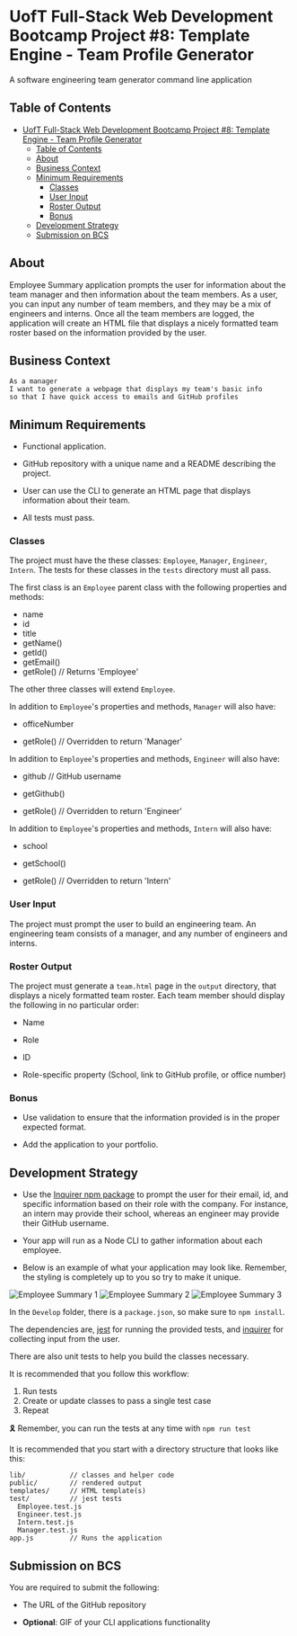 # UofT Full-Stack Web Development Bootcamp Project #8: Template Engine - Team Profile Generator

A software engineering team generator command line application

## Table of Contents

- [UofT Full-Stack Web Development Bootcamp Project #8: Template Engine - Team Profile Generator](#uoft-full-stack-web-development-bootcamp-project-8-template-engine---team-profile-generator)
  - [Table of Contents](#table-of-contents)
  - [About](#about)
  - [Business Context](#business-context)
  - [Minimum Requirements](#minimum-requirements)
    - [Classes](#classes)
    - [User Input](#user-input)
    - [Roster Output](#roster-output)
    - [Bonus](#bonus)
  - [Development Strategy](#development-strategy)
  - [Submission on BCS](#submission-on-bcs)

## About

Employee Summary application prompts the user for information about the team manager and then information about the team members. As a user, you can input any number of team members, and they may be a mix of engineers and interns. Once all the team members are logged, the application will create an HTML file that displays a nicely formatted team roster based on the information provided by the user.

## Business Context

```
As a manager
I want to generate a webpage that displays my team's basic info
so that I have quick access to emails and GitHub profiles
```

## Minimum Requirements

* Functional application.

* GitHub repository with a unique name and a README describing the project.

* User can use the CLI to generate an HTML page that displays information about their team.

* All tests must pass.

### Classes
The project must have the these classes: `Employee`, `Manager`, `Engineer`,
`Intern`. The tests for these classes in the `tests` directory must all pass.

The first class is an `Employee` parent class with the following properties and
methods:

  * name
  * id
  * title
  * getName()
  * getId()
  * getEmail()
  * getRole() // Returns 'Employee'

The other three classes will extend `Employee`. 

In addition to `Employee`'s properties and methods, `Manager` will also have:

  * officeNumber

  * getRole() // Overridden to return 'Manager'

In addition to `Employee`'s properties and methods, `Engineer` will also have:

  * github  // GitHub username

  * getGithub()

  * getRole() // Overridden to return 'Engineer'

In addition to `Employee`'s properties and methods, `Intern` will also have:

  * school 

  * getSchool()

  * getRole() // Overridden to return 'Intern'

### User Input

The project must prompt the user to build an engineering team. An engineering
team consists of a manager, and any number of engineers and interns.

### Roster Output

The project must generate a `team.html` page in the `output` directory, that displays a nicely formatted team roster. Each team member should display the following in no particular order:

  * Name

  * Role

  * ID

  * Role-specific property (School, link to GitHub profile, or office number)

### Bonus

* Use validation to ensure that the information provided is in the proper expected format.

* Add the application to your portfolio.


## Development Strategy

* Use the [Inquirer npm package](https://github.com/SBoudrias/Inquirer.js/) to prompt the user for their email, id, and specific information based on their role with the company. For instance, an intern may provide their school, whereas an engineer may provide their GitHub username.

* Your app will run as a Node CLI to gather information about each employee.

* Below is an example of what your application may look like. Remember, the styling is completely up to you so try to make it unique.

![Employee Summary 1](./public/img/site.PNG)
![Employee Summary 2](./public/img/site2.PNG)
![Employee Summary 3](./public/img/site3.PNG)

In the `Develop` folder, there is a `package.json`, so make sure to `npm install`.

The dependencies are, [jest](https://jestjs.io/) for running the provided tests, and [inquirer](https://www.npmjs.com/package/inquirer) for collecting input from the user.

There are also unit tests to help you build the classes necessary.

It is recommended that you follow this workflow:

1. Run tests
2. Create or update classes to pass a single test case
3. Repeat

🎗 Remember, you can run the tests at any time with `npm run test`

It is recommended that you start with a directory structure that looks like this:

```
lib/           // classes and helper code
public/        // rendered output
templates/     // HTML template(s)
test/          // jest tests
  Employee.test.js
  Engineer.test.js
  Intern.test.js
  Manager.test.js
app.js         // Runs the application
```


## Submission on BCS

You are required to submit the following:

* The URL of the GitHub repository

* **Optional**: GIF of your CLI applications functionality